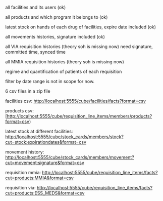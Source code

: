 all facilities and its users (ok)

all products and which program it belongs to (ok)

latest stock on hands of each drug of facilities, expire date included (ok)

all movements histories, signature included (ok)

all VIA requisition histories (theory soh is missing now) need signature, committed time, synced time

all MMIA requisition histories (theory soh is missing now)

regime and quantification of patients of each requisition

filter by date range is not in scope for now.

6 csv files in a zip file

facilities csv: [http://localhost:5555/cube/facilities/facts?format=csv](http://localhost:5555/cube/facilities/facts?format=csv)

products csv: [[http://localhost:5555/cube/requisition_line_items/members/products?format=csv](http://localhost:5555/cube/requisition_line_items/members/products?format=csv))

latest stock at different facilities: [http://localhost:5555/cube/stock_cards/members/stock?cut=stock:expirationdates&format=csv](http://localhost:5555/cube/stock_cards/members/stock?cut=stock:expirationdates&format=csv)

movement history:  [http://localhost:5555/cube/stock_cards/members/movement?cut=movement:signature&format=csv](http://localhost:5555/cube/stock_cards/members/movement?cut=movement:signature&format=csv)

requisition mmia: [http://localhost:5555/cube/requisition_line_items/facts?cut=products:MMIA&format=csv](http://localhost:5555/cube/requisition_line_items/facts?cut=products:MMIA&format=csv)

requisition via: [http://localhost:5555/cube/requisition_line_items/facts?cut=products:ESS_MEDS&format=csv](http://localhost:5555/cube/requisition_line_items/facts?cut=products:ESS_MEDS&format=csv)
